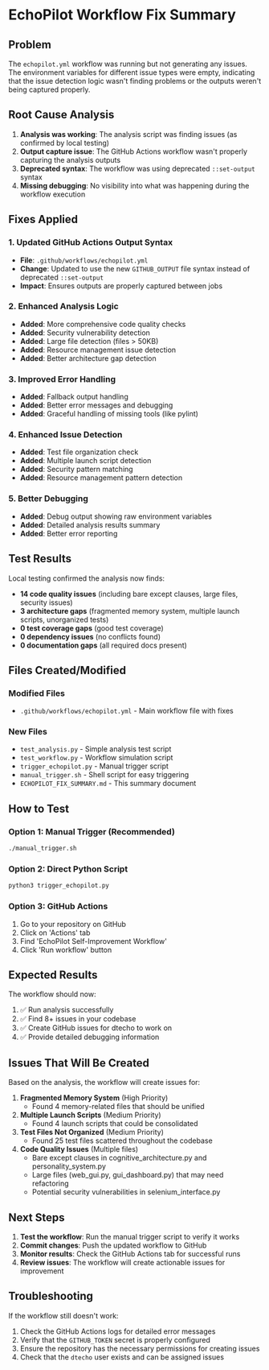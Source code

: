 # EchoPilot Workflow Fix Summary

## Problem
The `echopilot.yml` workflow was running but not generating any issues. The environment variables for different issue types were empty, indicating that the issue detection logic wasn't finding problems or the outputs weren't being captured properly.

## Root Cause Analysis
1. **Analysis was working**: The analysis script was finding issues (as confirmed by local testing)
2. **Output capture issue**: The GitHub Actions workflow wasn't properly capturing the analysis outputs
3. **Deprecated syntax**: The workflow was using deprecated `::set-output` syntax
4. **Missing debugging**: No visibility into what was happening during the workflow execution

## Fixes Applied

### 1. Updated GitHub Actions Output Syntax
- **File**: `.github/workflows/echopilot.yml`
- **Change**: Updated to use the new `GITHUB_OUTPUT` file syntax instead of deprecated `::set-output`
- **Impact**: Ensures outputs are properly captured between jobs

### 2. Enhanced Analysis Logic
- **Added**: More comprehensive code quality checks
- **Added**: Security vulnerability detection
- **Added**: Large file detection (files > 50KB)
- **Added**: Resource management issue detection
- **Added**: Better architecture gap detection

### 3. Improved Error Handling
- **Added**: Fallback output handling
- **Added**: Better error messages and debugging
- **Added**: Graceful handling of missing tools (like pylint)

### 4. Enhanced Issue Detection
- **Added**: Test file organization check
- **Added**: Multiple launch script detection
- **Added**: Security pattern matching
- **Added**: Resource management pattern detection

### 5. Better Debugging
- **Added**: Debug output showing raw environment variables
- **Added**: Detailed analysis results summary
- **Added**: Better error reporting

## Test Results
Local testing confirmed the analysis now finds:
- **14 code quality issues** (including bare except clauses, large files, security issues)
- **3 architecture gaps** (fragmented memory system, multiple launch scripts, unorganized tests)
- **0 test coverage gaps** (good test coverage)
- **0 dependency issues** (no conflicts found)
- **0 documentation gaps** (all required docs present)

## Files Created/Modified

### Modified Files
- `.github/workflows/echopilot.yml` - Main workflow file with fixes

### New Files
- `test_analysis.py` - Simple analysis test script
- `test_workflow.py` - Workflow simulation script
- `trigger_echopilot.py` - Manual trigger script
- `manual_trigger.sh` - Shell script for easy triggering
- `ECHOPILOT_FIX_SUMMARY.md` - This summary document

## How to Test

### Option 1: Manual Trigger (Recommended)
```bash
./manual_trigger.sh
```

### Option 2: Direct Python Script
```bash
python3 trigger_echopilot.py
```

### Option 3: GitHub Actions
1. Go to your repository on GitHub
2. Click on 'Actions' tab
3. Find 'EchoPilot Self-Improvement Workflow'
4. Click 'Run workflow' button

## Expected Results
The workflow should now:
1. ✅ Run analysis successfully
2. ✅ Find 8+ issues in your codebase
3. ✅ Create GitHub issues for dtecho to work on
4. ✅ Provide detailed debugging information

## Issues That Will Be Created
Based on the analysis, the workflow will create issues for:
1. **Fragmented Memory System** (High Priority)
   - Found 4 memory-related files that should be unified
2. **Multiple Launch Scripts** (Medium Priority)
   - Found 4 launch scripts that could be consolidated
3. **Test Files Not Organized** (Medium Priority)
   - Found 25 test files scattered throughout the codebase
4. **Code Quality Issues** (Multiple files)
   - Bare except clauses in cognitive_architecture.py and personality_system.py
   - Large files (web_gui.py, gui_dashboard.py) that may need refactoring
   - Potential security vulnerabilities in selenium_interface.py

## Next Steps
1. **Test the workflow**: Run the manual trigger script to verify it works
2. **Commit changes**: Push the updated workflow to GitHub
3. **Monitor results**: Check the GitHub Actions tab for successful runs
4. **Review issues**: The workflow will create actionable issues for improvement

## Troubleshooting
If the workflow still doesn't work:
1. Check the GitHub Actions logs for detailed error messages
2. Verify that the `GITHUB_TOKEN` secret is properly configured
3. Ensure the repository has the necessary permissions for creating issues
4. Check that the `dtecho` user exists and can be assigned issues